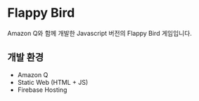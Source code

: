 # Flappy Bird

Amazon Q와 함께 개발한 Javascript 버전의 Flappy Bird 게임입니다.

## 개발 환경

- Amazon Q
- Static Web (HTML + JS)
- Firebase Hosting
